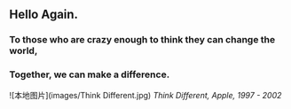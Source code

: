 ## Hello Again.
### To those who are crazy enough to think they can change the world,
### Together, we can make a difference.

![本地图片](images/Think Different.jpg)
*Think Different, Apple, 1997 - 2002*